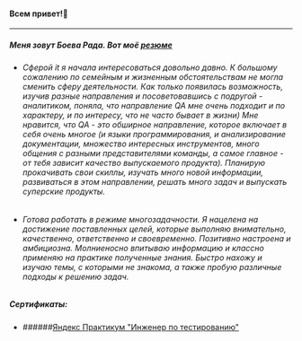 #### Всем привет!👋  
___
##### Меня зовут Боева Рада. Вот моё [резюме](https://drive.google.com/file/d/1eDp4I91ZqqWMgdfVLw54Odgh35XEPjGg/view?usp=drive_link)  
* ###### Сферой it я начала интересоваться довольно давно. К большому сожалению по семейным и жизненным обстоятельствам не могла сменить сферу деятельности. Как только появилась возможность, изучив разные направления и посоветовавшись с подругой - аналитиком, поняла, что направление QA мне очень подходит и по характеру, и по интересу, что не часто бывает в жизни) Мне нравится, что QA - это обширное направление, которое включает в себя очень многое (и языки программирования, и анализирование документации, множество интересных инструментов, много общения с разными представителями команды, а самое главное - от тебя зависит качество выпускаемого продукта). Планирую прокачивать свои скиллы, изучать много новой информации, развиваться в этом направлении, решать много задач и выпускать суперские продукты.  
* ###### Готова работать в режиме многозадачности. Я нацелена на достижение поставленных целей, которые выполняю внимательно, качественно, ответственно и своевременно. Позитивно настроена и амбициозна. Молниеносно впитываю информацию и классно применяю на практике полученные знания. Быстро нахожу и изучаю темы, с которыми не знакома, а также пробую различные подходы к решению задач.  
##### Сертификаты:  
* ######[Яндекс Практикум "Инженер по тестированию"](https://drive.google.com/file/d/1n5BJz-VsTGhf0GVz0lUX9SNmgUbSC0ig/view?usp=drive_link)